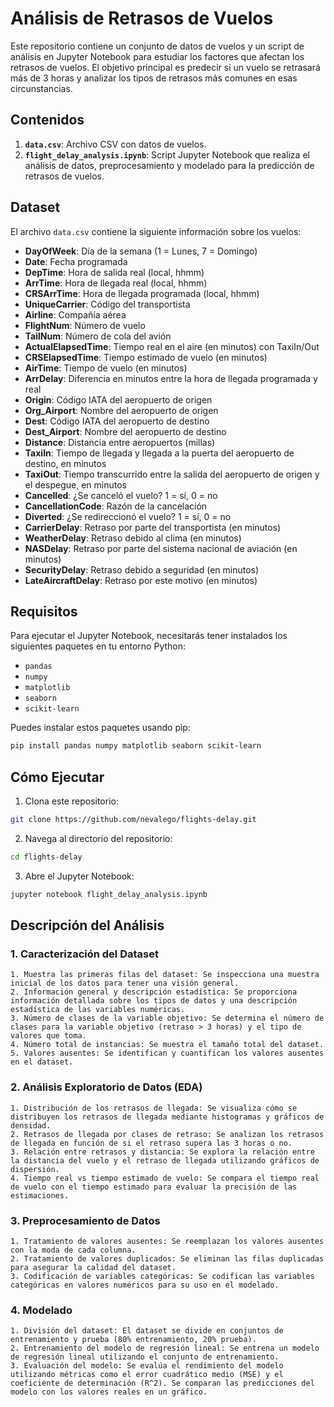 # Análisis de Retrasos de Vuelos

Este repositorio contiene un conjunto de datos de vuelos y un script de análisis en Jupyter Notebook para estudiar los factores que afectan los retrasos de vuelos. El objetivo principal es predecir si un vuelo se retrasará más de 3 horas y analizar los tipos de retrasos más comunes en esas circunstancias.

## Contenidos

1. **`data.csv`**: Archivo CSV con datos de vuelos.
2. **`flight_delay_analysis.ipynb`**: Script Jupyter Notebook que realiza el análisis de datos, preprocesamiento y modelado para la predicción de retrasos de vuelos.

## Dataset

El archivo `data.csv` contiene la siguiente información sobre los vuelos:

- **DayOfWeek**: Día de la semana (1 = Lunes, 7 = Domingo)
- **Date**: Fecha programada
- **DepTime**: Hora de salida real (local, hhmm)
- **ArrTime**: Hora de llegada real (local, hhmm)
- **CRSArrTime**: Hora de llegada programada (local, hhmm)
- **UniqueCarrier**: Código del transportista
- **Airline**: Compañía aérea
- **FlightNum**: Número de vuelo
- **TailNum**: Número de cola del avión
- **ActualElapsedTime**: Tiempo real en el aire (en minutos) con TaxiIn/Out
- **CRSElapsedTime**: Tiempo estimado de vuelo (en minutos)
- **AirTime**: Tiempo de vuelo (en minutos)
- **ArrDelay**: Diferencia en minutos entre la hora de llegada programada y real
- **Origin**: Código IATA del aeropuerto de origen
- **Org_Airport**: Nombre del aeropuerto de origen
- **Dest**: Código IATA del aeropuerto de destino
- **Dest_Airport**: Nombre del aeropuerto de destino
- **Distance**: Distancia entre aeropuertos (millas)
- **TaxiIn**: Tiempo de llegada y llegada a la puerta del aeropuerto de destino, en minutos
- **TaxiOut**: Tiempo transcurrido entre la salida del aeropuerto de origen y el despegue, en minutos
- **Cancelled**: ¿Se canceló el vuelo? 1 = sí, 0 = no
- **CancellationCode**: Razón de la cancelación
- **Diverted**: ¿Se redireccionó el vuelo? 1 = sí, 0 = no
- **CarrierDelay**: Retraso por parte del transportista (en minutos)
- **WeatherDelay**: Retraso debido al clima (en minutos)
- **NASDelay**: Retraso por parte del sistema nacional de aviación (en minutos)
- **SecurityDelay**: Retraso debido a seguridad (en minutos)
- **LateAircraftDelay**: Retraso por este motivo (en minutos)

## Requisitos

Para ejecutar el Jupyter Notebook, necesitarás tener instalados los siguientes paquetes en tu entorno Python:

- `pandas`
- `numpy`
- `matplotlib`
- `seaborn`
- `scikit-learn`

Puedes instalar estos paquetes usando pip:

```bash
pip install pandas numpy matplotlib seaborn scikit-learn
```

## Cómo Ejecutar

1. Clona este repositorio:
```bash
git clone https://github.com/nevalego/flights-delay.git
```
2. Navega al directorio del repositorio:
```bash
cd flights-delay
```
3. Abre el Jupyter Notebook:
```bash
jupyter notebook flight_delay_analysis.ipynb
```

## Descripción del Análisis

### 1. Caracterización  del Dataset

    1. Muestra las primeras filas del dataset: Se inspecciona una muestra inicial de los datos para tener una visión general.
    2. Información general y descripción estadística: Se proporciona información detallada sobre los tipos de datos y una descripción estadística de las variables numéricas.
    3. Número de clases de la variable objetivo: Se determina el número de clases para la variable objetivo (retraso > 3 horas) y el tipo de valores que toma.
    4. Número total de instancias: Se muestra el tamaño total del dataset.
    5. Valores ausentes: Se identifican y cuantifican los valores ausentes en el dataset.


### 2. Análisis Exploratorio de Datos (EDA)

    1. Distribución de los retrasos de llegada: Se visualiza cómo se distribuyen los retrasos de llegada mediante histogramas y gráficos de densidad.
    2. Retrasos de llegada por clases de retraso: Se analizan los retrasos de llegada en función de si el retraso supera las 3 horas o no.
    3. Relación entre retrasos y distancia: Se explora la relación entre la distancia del vuelo y el retraso de llegada utilizando gráficos de dispersión.
    4. Tiempo real vs tiempo estimado de vuelo: Se compara el tiempo real de vuelo con el tiempo estimado para evaluar la precisión de las estimaciones.



### 3. Preprocesamiento de Datos

    1. Tratamiento de valores ausentes: Se reemplazan los valores ausentes con la moda de cada columna.
    2. Tratamiento de valores duplicados: Se eliminan las filas duplicadas para asegurar la calidad del dataset.
    3. Codificación de variables categóricas: Se codifican las variables categóricas en valores numéricos para su uso en el modelado.


### 4. Modelado

    1. División del dataset: El dataset se divide en conjuntos de entrenamiento y prueba (80% entrenamiento, 20% prueba).
    2. Entrenamiento del modelo de regresión lineal: Se entrena un modelo de regresión lineal utilizando el conjunto de entrenamiento.
    3. Evaluación del modelo: Se evalúa el rendimiento del modelo utilizando métricas como el error cuadrático medio (MSE) y el coeficiente de determinación (R^2). Se comparan las predicciones del modelo con los valores reales en un gráfico.